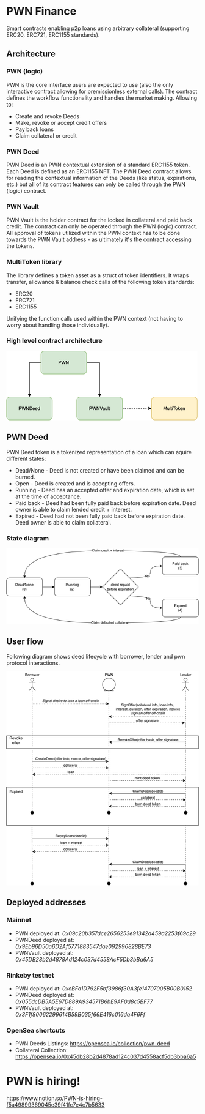 # PWN Finance
Smart contracts enabling p2p loans using arbitrary collateral (supporting ERC20, ERC721, ERC1155 standards).

## Architecture
### PWN (logic)
PWN is the core interface users are expected to use (also the only interactive contract allowing for premissionless external calls). 
The contract defines the workflow functionality and handles the market making. Allowing to:
- Create and revoke Deeds 
- Make, revoke or accept credit offers 
- Pay back loans
- Claim collateral or credit

### PWN Deed 
PWN Deed is an PWN contextual extension of a standard ERC1155 token. Each Deed is defined as an ERC1155 NFT. 
The PWN Deed contract allows for reading the contextual information of the Deeds (like status, expirations, etc.) 
but all of its contract features can only be called through the PWN (logic) contract. 

### PWN Vault
PWN Vault is the holder contract for the locked in collateral and paid back credit.
The contract can only be operated through the PWN (logic) contract. 
All approval of tokens utilized within the PWN context has to be done towards the PWN Vault address - 
as ultimately it's the contract accessing the tokens. 

### MultiToken library
The library defines a token asset as a struct of token identifiers. 
It wraps transfer, allowance & balance check calls of the following token standards:
- ERC20
- ERC721 
- ERC1155

Unifying the function calls used within the PWN context (not having to worry about handling those individually).

### High level contract architecture
![PWN contracts interaction](.github/img/contracts_interaction.png "PWN contracts interaction")

## PWN Deed
PWN Deed token is a tokenized representation of a loan which can aquire different states:
- Dead/None - Deed is not created or have been claimed and can be burned.
- Open - Deed is created and is accepting offers.
- Running - Deed has an accepted offer and expiration date, which is set at the time of acceptance.
- Paid back - Deed had been fully paid back before expiration date. Deed owner is able to claim lended credit + interest.
- Expired - Deed had not been fully paid back before expiration date. Deed owner is able to claim collateral.

### State diagram
![Deed state diagram](.github/img/deed_state.png "Deed state diagram")

## User flow
Following diagram shows deed lifecycle with borrower, lender and pwn protocol interactions.

![Basic user flow](.github/img/user_flow.png "Basic user flow")

## Deployed addresses
### Mainnet
- PWN deployed at: _0x09c20b357dce2656253e91342a459a2253f69c29_
- PWNDeed deployed at: _0x9Eb96D50a6D2Af5771883547dae092996828BE73_
- PWNVault deployed at: _0x45DB28b2d4878Ad124c037d4558AcF5Db3bBa6A5_

### Rinkeby testnet
- PWN deployed at: _0xcBFa1D792F5bf3986f30A3fe14707005B00B0152_
- PWNDeed deployed at: _0x055dcDB5A5E67D889A934571B6bE9AF0d8c5BF77_
- PWNVault deployed at: _0x3F1f80062299614B59B035f66E416c016da4F6Ff_

### OpenSea shortcuts
- PWN Deeds Listings: https://opensea.io/collection/pwn-deed
- Collateral Collection: https://opensea.io/0x45db28b2d4878ad124c037d4558acf5db3bba6a5

# PWN is hiring!
https://www.notion.so/PWN-is-hiring-f5a49899369045e39f41fc7e4c7b5633